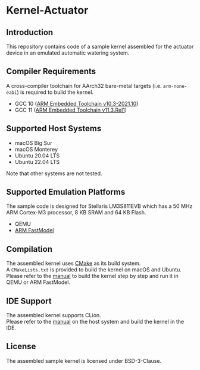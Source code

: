 # Kernel-Actuator

## Introduction

This repository contains code of a sample kernel assembled for the actuator device in an emulated automatic watering system.

## Compiler Requirements

A cross-compiler toolchain for AArch32 bare-metal targets (i.e. `arm-none-eabi`) is required to build the kernel.

- GCC 10 ([ARM Embedded Toolchain v10.3-2021.10](https://developer.arm.com/downloads/-/gnu-rm))
- GCC 11 ([ARM Embedded Toolchain v11.3.Rel1](https://developer.arm.com/downloads/-/arm-gnu-toolchain-downloads))

## Supported Host Systems

- macOS Big Sur
- macOS Monterey
- Ubuntu 20.04 LTS
- Ubuntu 22.04 LTS

Note that other systems are not tested.

## Supported Emulation Platforms

The sample code is designed for Stellaris LM3S811EVB which has a 50 MHz ARM Cortex-M3 processor, 8 KB SRAM and 64 KB Flash.

- QEMU
- [ARM FastModel](https://https://github.com/0xTinkertoy/ARM-FastModel-LM3S811EVB-Nano)

## Compilation

The assembled kernel uses [CMake](https://cmake.org/) as its build system.  
A `CMakeLists.txt` is provided to build the kernel on macOS and Ubuntu.  
Please refer to the [manual](Documentation/Compilation.md) to build the kernel step by step and run it in QEMU or ARM FastModel.

## IDE Support

The assembled kernel supports CLion.  
Please refer to the [manual](Documentation/IDESetupCLion.md) on the host system and build the kernel in the IDE.

## License

The assembled sample kernel is licensed under BSD-3-Clause.
